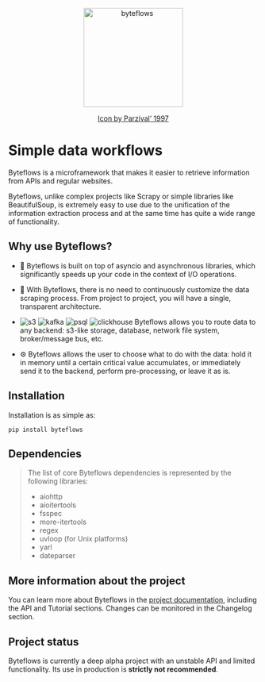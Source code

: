 
<p align="center">
    <img src="https://storage.yandexcloud.net/byteflows/icons/logo.png" alt="byteflows" width="200px">
</p>
<p align="center">
<a href="https://www.freepik.com/icon/big-data_5316461#fromView=search&page=3&position=30&uuid=d40e1557-77ae-4504-8465-264e0e731318" >Icon by Parzival’ 1997</a>
</p>

# **Simple data workflows**

Byteflows is a microframework that makes it easier to retrieve information from APIs and regular websites.

Byteflows, unlike complex projects like Scrapy or simple libraries like BeautifulSoup, is extremely easy to use due to the unification of the information extraction process and at the same time has quite a wide range of functionality.

## **Why use Byteflows?**

* 🚀 Byteflows is built on top of asyncio and asynchronous libraries, which significantly speeds up your code in the context of I/O operations.

* 🔁 With Byteflows, there is no need to continuously customize the data scraping process. From project to project, you will have a single, transparent architecture.

* ![s3](https://raw.githubusercontent.com/DanchukIvan/byteflows/main/docs/img/amazons3.svg) ![kafka](https://raw.githubusercontent.com/DanchukIvan/byteflows/main/docs/img/apachekafka.svg) ![psql](https://raw.githubusercontent.com/DanchukIvan/byteflows/main/docs/img/postgresql.svg) ![clickhouse](https://raw.githubusercontent.com/DanchukIvan/byteflows/main/docs/img/clickhouse.svg) Byteflows allows you to route data to any backend: s3-like storage, database, network file system, broker/message bus, etc.

* ⚙️ Byteflows allows the user to choose what to do with the data: hold it in memory until a certain critical value accumulates, or immediately send it to the backend, perform pre-processing, or leave it as is.

## **Installation**

Installation is as simple as:

`
pip install byteflows
`

## **Dependencies**

>The list of core Byteflows dependencies is represented by the following libraries:
>
> * aiohttp
> * aioitertools
> * fsspec
> * more-itertools
> * regex
> * uvloop (for Unix platforms)
> * yarl
> * dateparser

## **More information about the project**

You can learn more about Byteflows in the [project documentation](https://danchukivan.github.io/byteflows/), including the API and Tutorial sections. Changes can be monitored in the Changelog section.

## **Project status**

Byteflows is currently a deep alpha project with an unstable API and limited functionality. Its use in production is **strictly not recommended**.

